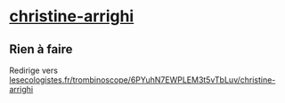 # [christine-arrighi](https://nouveau-front-populaire-legislatives-2024.fr/christine-arrighi)

## Rien à faire
Redirige vers [lesecologistes.fr/trombinoscope/6PYuhN7EWPLEM3t5vTbLuv/christine-arrighi](https://lesecologistes.fr/trombinoscope/6PYuhN7EWPLEM3t5vTbLuv/christine-arrighi)
